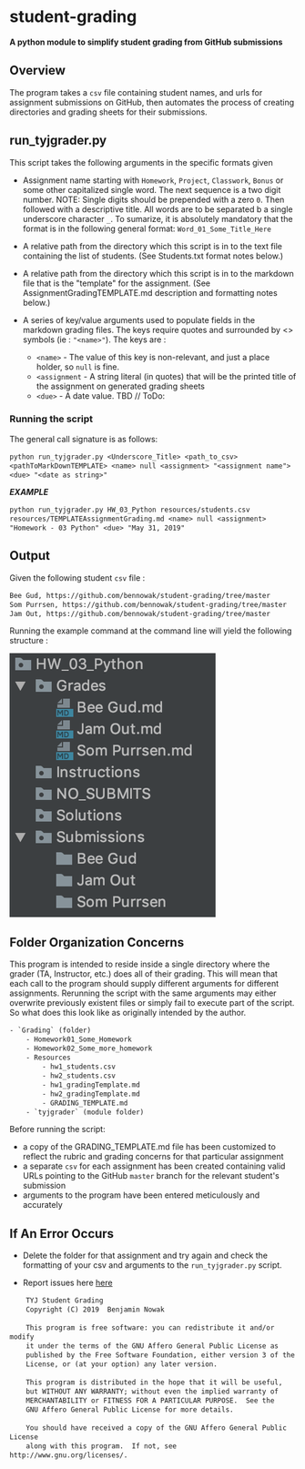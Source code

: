 # student-grading
**A python module to simplify student grading from GitHub submissions**

## Overview
The program takes a `csv` file containing student names, and urls for assignment submissions on GitHub, then automates the process of creating directories and grading sheets for their submissions.

## run_tyjgrader.py
This script takes the following arguments in the specific formats given

- Assignment name starting with `Homework`, `Project`, `Classwork`, `Bonus` or some other capitalized single word.  The next sequence is a two digit number.  NOTE: Single digits should be prepended with a zero `0`. Then followed with a descriptive title.  All words are to be separated b a single underscore character `_`.  To sumarize, it is absolutely mandatory that the format is in the following general format:  `Word_01_Some_Title_Here`

- A relative path from the directory which this script is in to the text file containing the list of students. (See Students.txt format notes below.)
- A relative path from the directory which this script is in to the markdown file that is the "template" for the assignment. (See AssignmentGradingTEMPLATE.md description and formatting notes below.)
- A series of key/value arguments used to populate fields in the markdown grading files.  The keys require quotes and surrounded by <> symbols (ie : `"<name>"`).  The keys are :
  
    - `<name>` - The value of this key is non-relevant, and just a place holder, so `null` is fine.
    - `<assignment` - A string literal (in quotes) that will be the printed title of the assignment on generated grading sheets
    - `<due>` - A date value. TBD // ToDo:

### Running the script

The general call signature is as follows:

```
python run_tyjgrader.py <Underscore_Title> <path_to_csv> <pathToMarkDownTEMPLATE> <name> null <assignment> "<assignment name"> <due> "<date as string>" 
```
_**EXAMPLE**_
```
python run_tyjgrader.py HW_03_Python resources/students.csv resources/TEMPLATEAssignmentGrading.md <name> null <assignment> "Homework - 03 Python" <due> "May 31, 2019"
```
## Output

Given the following student `csv` file : 
```
Bee Gud, https://github.com/bennowak/student-grading/tree/master
Som Purrsen, https://github.com/bennowak/student-grading/tree/master
Jam Out, https://github.com/bennowak/student-grading/tree/master
```

Running the example command at the command line will yield the following structure : 

![The Output](docs/Output.png)

## Folder Organization Concerns

This program is intended to reside inside a single directory where the grader (TA, Instructor, etc.) does all of their grading.  This will mean that each call to the program should supply different arguments for different assignments.  Rerunning the script with the same arguments may either overwrite previously existent files or simply fail to execute part of the script.  So what does this look like as originally intended by the author.

    - `Grading` (folder)
        - Homework01_Some_Homework
        - Homework02_Some_more_homework
        - Resources
            - hw1_students.csv
            - hw2_students.csv
            - hw1_gradingTemplate.md
            - hw2_gradingTemplate.md
            - GRADING_TEMPLATE.md
        - `tyjgrader` (module folder)

Before running the script: 
- a copy of the GRADING_TEMPLATE.md file has been customized to reflect the rubric and grading concerns for that particular assignment
- a separate `csv` for each assignment has been created containing valid URLs pointing to the GitHub `master` branch for the relevant student's submission
- arguments to the program have been entered meticulously and accurately

## If An Error Occurs

- Delete the folder for that assignment and try again and check the formatting of your csv and arguments to the `run_tyjgrader.py` script.

- Report issues here [here](https://github.com/bennowak/student-grading/issues)


```
    TYJ Student Grading
    Copyright (C) 2019  Benjamin Nowak

    This program is free software: you can redistribute it and/or modify
    it under the terms of the GNU Affero General Public License as
    published by the Free Software Foundation, either version 3 of the
    License, or (at your option) any later version.

    This program is distributed in the hope that it will be useful,
    but WITHOUT ANY WARRANTY; without even the implied warranty of
    MERCHANTABILITY or FITNESS FOR A PARTICULAR PURPOSE.  See the
    GNU Affero General Public License for more details.

    You should have received a copy of the GNU Affero General Public License
    along with this program.  If not, see http://www.gnu.org/licenses/.
```